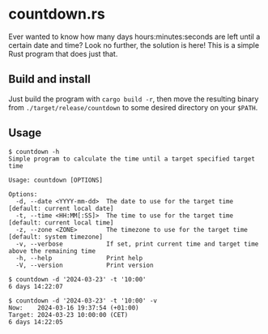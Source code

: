 # countdown.rs
Ever wanted to know how many days hours:minutes:seconds are left until a certain date and time?
Look no further, the solution is here! This is a simple Rust program that does just that.

## Build and install
Just build the program with `cargo build -r`, then move the resulting binary from
`./target/release/countdown` to some desired directory on your `$PATH`.

## Usage
```
$ countdown -h
Simple program to calculate the time until a target specified target time

Usage: countdown [OPTIONS]

Options:
  -d, --date <YYYY-mm-dd>  The date to use for the target time [default: current local date]
  -t, --time <HH:MM[:SS]>  The time to use for the target time [default: current local time]
  -z, --zone <ZONE>        The timezone to use for the target time [default: system timezone]
  -v, --verbose            If set, print current time and target time above the remaining time
  -h, --help               Print help
  -V, --version            Print version

$ countdown -d '2024-03-23' -t '10:00'
6 days 14:22:07

$ countdown -d '2024-03-23' -t '10:00' -v
Now:    2024-03-16 19:37:54 (+01:00)
Target: 2024-03-23 10:00:00 (CET)
6 days 14:22:05
```

